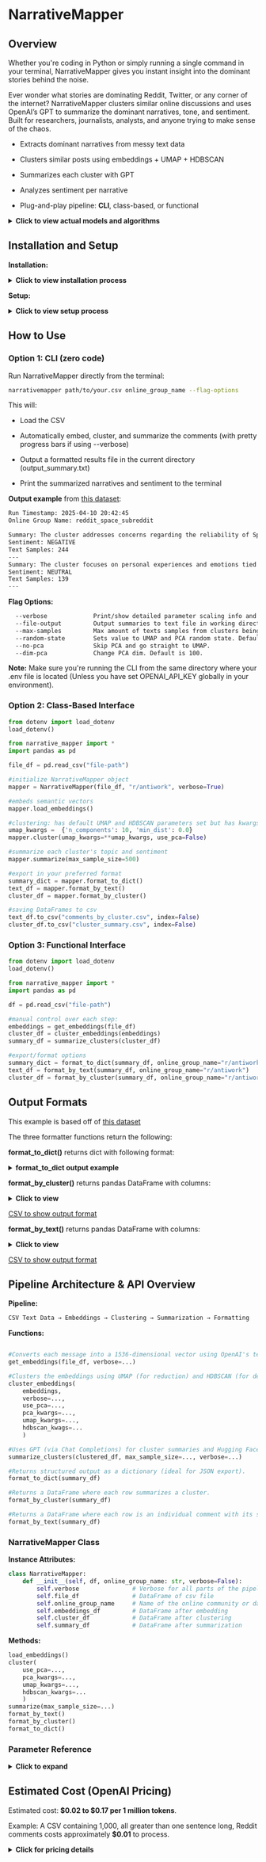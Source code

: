 # NarrativeMapper


## Overview

Whether you're coding in Python or simply running a single command in your terminal, NarrativeMapper gives you instant insight into the dominant stories behind the noise.

Ever wonder what stories are dominating Reddit, Twitter, or any corner of the internet? NarrativeMapper clusters similar online discussions and uses OpenAI’s GPT to summarize the dominant narratives, tone, and sentiment. Built for researchers, journalists, analysts, and anyone trying to make sense of the chaos.

- Extracts dominant narratives from messy text data

- Clusters similar posts using embeddings + UMAP + HDBSCAN

- Summarizes each cluster with GPT

- Analyzes sentiment per narrative

- Plug-and-play pipeline: **CLI**, class-based, or functional

<details>
<summary><strong>Click to view actual models and algorithms</strong></summary>

- Uses OpenAI Embeddings: [OpenAI's text-embedding-3-small](https://platform.openai.com/docs/guides/embeddings)

- Preprocessing: L2 Normalization (for Euclidean distance) + [PCA](https://scikit-learn.org/stable/modules/generated/sklearn.decomposition.PCA.html)(to reduce UMAP memory usage) 

- Dimensionality reduction: [UMAP](https://umap-learn.readthedocs.io/en/latest/)

- Clustering: [HDBSCAN](https://hdbscan.readthedocs.io/en/latest/)

- Cluster Merging: Union-find algorithm

- Topic summary + sentiment extraction: [OpenAI's Chat Completions API](https://platform.openai.com/docs/guides/gpt), model gpt-4o-mini + [Hugging Face's distilbert-base-uncased-finetuned-sst-2-english](https://huggingface.co/distilbert-base-uncased-finetuned-sst-2-english)
</details>

## Installation and Setup

**Installation:**

<details>
<summary><strong>Click to view installation process</strong></summary>

Install via [PyPI](https://pypi.org/project/NarrativeMapper/): 

```bash
pip install NarrativeMapper
```
</details>

**Setup:**

<details>
<summary><strong>Click to view setup process</strong></summary>

1. Create a .env file in your root directory (same folder where your script runs).

2. Inside the .env file, add your OpenAI API key like this:

```dotenv
OPENAI_API_KEY=your-api-key-here
```

3. Before importing narrative_mapper, make sure to load your .env like this:

```python
from dotenv import load_dotenv
load_dotenv()

from narrative_mapper import *
```

(Make sure to keep your .env file private and add it to your .gitignore if you're using Git.)
</details>

## How to Use

### Option 1: CLI (zero code)

Run NarrativeMapper directly from the terminal:

```bash
narrativemapper path/to/your.csv online_group_name --flag-options
```
This will:

- Load the CSV

- Automatically embed, cluster, and summarize the comments (with pretty progress bars if using --verbose)

- Output a formatted results file in the current directory (output_summary.txt)

- Print the summarized narratives and sentiment to the terminal

**Output example** from [this dataset](https://github.com/Jontom01/NarrativeMapper/blob/main/sample_data/comment_data/comment_data_space.csv):

```txt
Run Timestamp: 2025-04-10 20:42:45
Online Group Name: reddit_space_subreddit

Summary: The cluster addresses concerns regarding the reliability of SpaceX and Boeing in space missions, the implications of space debris on safety, and the need for corporate accountability in aerospace within the context of human exploration and technological advancement in space.
Sentiment: NEGATIVE
Text Samples: 244
---
Summary: The cluster focuses on personal experiences and emotions tied to witnessing solar eclipses, encompassing travel efforts, photography techniques, and the profound awe these celestial events evoke.
Sentiment: NEUTRAL
Text Samples: 139
---
```
**Flag Options:**

```bash
  --verbose             Print/show detailed parameter scaling info and progress bars.
  --file-output         Output summaries to text file in working directory.
  --max-samples         Max amount of texts samples from clusters being used in summarization. Default is 500.
  --random-state        Sets value to UMAP and PCA random state. Default value is None.
  --no-pca              Skip PCA and go straight to UMAP.
  --dim-pca             Change PCA dim. Default is 100.
```

**Note:** Make sure you're running the CLI from the same directory where your .env file is located (Unless you have set OPENAI_API_KEY globally in your environment).

### Option 2: Class-Based Interface

```python
from dotenv import load_dotenv
load_dotenv()

from narrative_mapper import *
import pandas as pd

file_df = pd.read_csv("file-path")

#initialize NarrativeMapper object
mapper = NarrativeMapper(file_df, "r/antiwork", verbose=True)

#embeds semantic vectors
mapper.load_embeddings()

#clustering: has default UMAP and HDBSCAN parameters set but has kwargs for more customizability.
umap_kwargs =  {'n_components': 10, 'min_dist': 0.0}
mapper.cluster(umap_kwargs=**umap_kwargs, use_pca=False)

#summarize each cluster's topic and sentiment
mapper.summarize(max_sample_size=500)

#export in your preferred format
summary_dict = mapper.format_to_dict()
text_df = mapper.format_by_text()
cluster_df = mapper.format_by_cluster()

#saving DataFrames to csv
text_df.to_csv("comments_by_cluster.csv", index=False)
cluster_df.to_csv("cluster_summary.csv", index=False)
```

### Option 3: Functional Interface

```python
from dotenv import load_dotenv
load_dotenv()

from narrative_mapper import *
import pandas as pd

df = pd.read_csv("file-path")

#manual control over each step:
embeddings = get_embeddings(file_df)
cluster_df = cluster_embeddings(embeddings)
summary_df = summarize_clusters(cluster_df)

#export/format options
summary_dict = format_to_dict(summary_df, online_group_name="r/antiwork")
text_df = format_by_text(summary_df, online_group_name="r/antiwork")
cluster_df = format_by_cluster(summary_df, online_group_name="r/antiwork")
```

## Output Formats

This example is based off of [this dataset](https://github.com/Jontom01/NarrativeMapper/blob/main/sample_data/comment_data/comment_data_antiwork_1800.csv)

The three formatter functions return the following:

**format_to_dict()** returns dict with following format:

<details>
<summary><strong>format_to_dict output example</strong></summary>

```python

{
    'online_group_name': 'r/antiwork',
    'clusters': [
        {
            'cluster': 2,
            'cluster_summary': 'The cluster focuses on the exploitation of workers under capitalism, highlighting the growing wealth disparity driven by corporate greed, the manipulation of housing markets, and the urgent need for systemic reforms to improve living conditions, wages, and labor rights.',
            'sentiment': 'NEGATIVE',
            'text_count': 483
        },
        {
            'cluster': 4,
            'cluster_summary': 'The conversation cluster centers on critiques of remote work policies, reflections on privilege and inequality, and humorous observations about daily frustrations and absurdities.',
            'sentiment': 'NEGATIVE',
            'text_count': 80
        },
        {
            'cluster': 5,
            'cluster_summary': 'This cluster highlights the frustrations and absurdities of modern job application processes, focusing on discriminatory hiring practices, excessive interview demands, and the dehumanizing effects of AI and psychometric testing on candidates.',
            'sentiment': 'NEGATIVE',
            'text_count': 76
        },
        {
            'cluster': 7,
            'cluster_summary': 'The conversation focuses on the low wages and poor treatment of fast food workers, emphasizing the urgent need for improved compensation and benefits in relation to living costs.',
            'sentiment': 'NEGATIVE',
            'text_count': 58
        },
        {
            'cluster': 8,
            'cluster_summary': 'The conversation cluster highlights pervasive issues of employee dissatisfaction stemming from wage theft, workplace exploitation, toxic environments, harassment, and inadequate labor rights, alongside the struggle for work-life balance and the necessity for legal recourse in employment disputes.',
            'sentiment': 'NEGATIVE',
            'text_count': 392
        }
    ]
}
```
</details>

**format_by_cluster()** returns pandas DataFrame with columns:

<details>
<summary><strong>Click to view</strong></summary>

- **online_group_name:** online group name

- **cluster:** numeric cluster number

- **cluster_summary:** summary of the cluster

- **text_count:** sampled textual messages per cluster

- **aggregated_sentiment:** net sentiment, of form 'NEGATIVE', 'POSITIVE', 'NEUTRAL'

- **text:** the list of textual messages that are part of the cluster

- **all_sentiments:** this is a list containing dict items of the form '{'label': 'NEGATIVE', 'score': 0.9896971583366394}' for each message (sentiment calculated by distilbert-base-uncased-finetuned-sst-2-english).

</details>

[CSV to show output format](https://github.com/Jontom01/NarrativeMapper/blob/main/sample_data/example_outputs/test_2.csv)

**format_by_text()** returns pandas DataFrame with columns:

<details>
<summary><strong>Click to view</strong></summary>

- **online_group_name**: online group name

- **cluster**: numeric cluster number

- **cluster_summary:** summary of the cluster

- **text:** the sampled textual message (this function returns all of them row by row)

- **sentiment:** dict item holding sentiment calculation, of the form '{'label': 'NEGATIVE', 'score': 0.9896971583366394}' (sentiment calculated by distilbert-base-uncased-finetuned-sst-2-english).

</details>

[CSV to show output format](https://github.com/Jontom01/NarrativeMapper/blob/main/sample_data/example_outputs/test_1.csv)


## Pipeline Architecture & API Overview

**Pipeline:**

```txt
CSV Text Data → Embeddings → Clustering → Summarization → Formatting
```
**Functions:**

```python

#Converts each message into a 1536-dimensional vector using OpenAI's text-embedding-3-small.
get_embeddings(file_df, verbose=...)

#Clusters the embeddings using UMAP (for reduction) and HDBSCAN (for density-based clustering).
cluster_embeddings(
    embeddings, 
    verbose=..., 
    use_pca=...,
    pca_kwargs=..., 
    umap_kwargs=..., 
    hdbscan_kwags=...
    )

#Uses GPT (via Chat Completions) for cluster summaries and Hugging Face for sentiment analysis.
summarize_clusters(clustered_df, max_sample_size=..., verbose=...)

#Returns structured output as a dictionary (ideal for JSON export).
format_to_dict(summary_df)

#Returns a DataFrame where each row summarizes a cluster.
format_by_cluster(summary_df)

#Returns a DataFrame where each row is an individual comment with its sentiment and cluster label.
format_by_text(summary_df)

```
### NarrativeMapper Class

**Instance Attributes:**

```python
class NarrativeMapper:
    def __init__(self, df, online_group_name: str, verbose=False):
        self.verbose               # Verbose for all parts of the pipeline
        self.file_df               # DataFrame of csv file
        self.online_group_name     # Name of the online community or data source
        self.embeddings_df         # DataFrame after embedding
        self.cluster_df            # DataFrame after clustering
        self.summary_df            # DataFrame after summarization

```

**Methods:**
```python
load_embeddings()
cluster(
    use_pca=...,
    pca_kwargs=..., 
    umap_kwargs=..., 
    hdbscan_kwargs=...
    )
summarize(max_sample_size=...)
format_by_text()
format_by_cluster()
format_to_dict()
```

### Parameter Reference

<details>
<summary><strong>Click to expand</strong></summary>

- **verbose:** Print/show detailed parameter scaling info and progress bars.

- **use_pca:** Toggle whether or not you want to use PCA before UMAP (default is True since it helps reduce RAM usage from UMAP).

- **umap_kwargs:** Allows for input of UMAP parameters.

- **hdbscan_kwags:** Allows for input of HDBSCAN parameters.

- **pca_kwargs:** Allows for input of PCA parameters.

</details>


## Estimated Cost (OpenAI Pricing)

Estimated cost: **$0.02 to $0.17 per 1 million tokens**.

Example: A CSV containing 1,000, all greater than one sentence long, Reddit comments costs approximately **$0.01** to process.

<details>
<summary><strong>Click for pricing details</strong></summary>

The OpenAI text-embedding-3-small model costs approximately $0.02 per 1 million input tokens. Determined by the total tokens of your input textual messages.

The Chat Completions model used for summarization (gpt-4o-mini) is $0.15 per 1 million input tokens. The max_sample_size parameter (referenced later) helps reduce costs by limiting how many comments are passed into gpt-4o-mini for each cluster. This can significantly reduce the Chat Completions token usage.

The gpt-4o-mini input prompt (excluding the text) and output summary (for both stages) are very short (<1000 tokens), so their cost contribution is negligible.

</details>